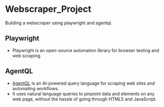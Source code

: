 # Webscraper_Project
Building a webscraper using playwright and agentql.

## Playwright
- Playwright is an open-source automation library for browser testing and web scraping.

## AgentQL
- [AgentQL](https://github.com/tinyfish-io/agentql) is an AI-powered query language for scraping web sites and automating workflows.
- It uses natural language queries to pinpoint data and elements on any web page, without the hassle of going through HTML5 and JavaScript.
 
